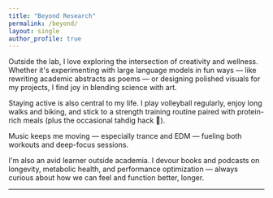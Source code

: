 ```yaml
---
title: "Beyond Research"
permalink: /beyond/
layout: single
author_profile: true
---
```


Outside the lab, I love exploring the intersection of creativity and wellness. Whether it's experimenting with large language models in fun ways — like rewriting academic abstracts as poems — or designing polished visuals for my projects, I find joy in blending science with art. 

Staying active is also central to my life. I play volleyball regularly, enjoy long walks and biking, and stick to a strength training routine paired with protein-rich meals (plus the occasional tahdig hack 🍳). 

Music keeps me moving — especially trance and EDM — fueling both workouts and deep-focus sessions. 

I'm also an avid learner outside academia. I devour books and podcasts on longevity, metabolic health, and performance optimization — always curious about how we can feel and function better, longer.

---
